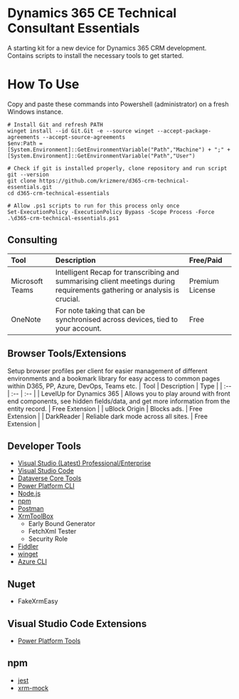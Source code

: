 # Dynamics 365 CE Technical Consultant Essentials
A starting kit for a new device for Dynamics 365 CRM development. Contains scripts to install the necessary tools to get started.

# How To Use
Copy and paste these commands into Powershell (administrator) on a fresh Windows instance.
```
# Install Git and refresh PATH
winget install --id Git.Git -e --source winget --accept-package-agreements --accept-source-agreements
$env:Path = [System.Environment]::GetEnvironmentVariable("Path","Machine") + ";" + [System.Environment]::GetEnvironmentVariable("Path","User")

# Check if git is installed properly, clone repository and run script
git --version
git clone https://github.com/krizmere/d365-crm-technical-essentials.git
cd d365-crm-technical-essentials

# Allow .ps1 scripts to run for this process only once
Set-ExecutionPolicy -ExecutionPolicy Bypass -Scope Process -Force
.\d365-crm-technical-essentials.ps1
```

## Consulting
| Tool  | Description | Free/Paid |
| :-- | :-- | :-- |
| Microsoft Teams  | Intelligent Recap for transcribing and summarising client meetings during requirements gathering or analysis is crucial.  | Premium License |
| OneNote  | For note taking that can be synchronised across devices, tied to your account. | Free |

## Browser Tools/Extensions
Setup browser profiles per client for easier management of different environments and a bookmark library for easy access to common pages within D365, PP, Azure, DevOps, Teams etc.
| Tool  | Description | Type |
| :-- | :-- | :-- |
| LevelUp for Dynamics 365  | Allows you to play around with front end components, see hidden fields/data, and get more information from the entity record. | Free Extension |
| uBlock Origin  | Blocks ads. | Free Extension |
| DarkReader  | Reliable dark mode across all sites. | Free Extension |

## Developer Tools
* [Visual Studio (Latest) Professional/Enterprise](https://visualstudio.microsoft.com/downloads/)
* [Visual Studio Code](https://visualstudio.microsoft.com/downloads/)
* [Dataverse Core Tools](https://learn.microsoft.com/en-us/power-apps/developer/data-platform/download-tools-nuget)
* [Power Platform CLI](https://learn.microsoft.com/en-us/power-platform/developer/cli/introduction?tabs=windows)
* [Node.js](https://nodejs.org/en/download/)
* [npm](https://docs.npmjs.com/downloading-and-installing-node-js-and-npm)
* [Postman](https://www.postman.com/)
* [XrmToolBox](https://www.xrmtoolbox.com/)
  * Early Bound Generator
  * FetchXml Tester
  * Security Role
* [Fiddler](https://www.telerik.com/download/fiddler)
* [winget](https://learn.microsoft.com/en-us/windows/package-manager/winget/)
* [Azure CLI](https://learn.microsoft.com/en-us/cli/azure/install-azure-cli-windows?view=azure-cli-latest&pivots=winget)


## Nuget
* FakeXrmEasy

## Visual Studio Code Extensions
* [Power Platform Tools](https://marketplace.visualstudio.com/items?itemName=microsoft-IsvExpTools.powerplatform-vscode)

## npm
* [jest](https://jestjs.io/)
* [xrm-mock](https://www.npmjs.com/package/xrm-mock)
